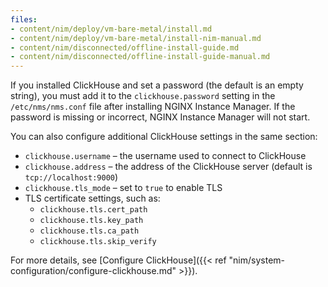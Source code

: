 ```yaml
---
files:
- content/nim/deploy/vm-bare-metal/install.md
- content/nim/deploy/vm-bare-metal/install-nim-manual.md
- content/nim/disconnected/offline-install-guide.md
- content/nim/disconnected/offline-install-guide-manual.md
---
```


If you installed ClickHouse and set a password (the default is an empty string), you must add it to the `clickhouse.password` setting in the `/etc/nms/nms.conf` file after installing NGINX Instance Manager. If the password is missing or incorrect, NGINX Instance Manager will not start.

You can also configure additional ClickHouse settings in the same section:

- `clickhouse.username` – the username used to connect to ClickHouse
- `clickhouse.address` – the address of the ClickHouse server (default is `tcp://localhost:9000`)
- `clickhouse.tls_mode` – set to `true` to enable TLS
- TLS certificate settings, such as:
  - `clickhouse.tls.cert_path`
  - `clickhouse.tls.key_path`
  - `clickhouse.tls.ca_path`
  - `clickhouse.tls.skip_verify`

For more details, see [Configure ClickHouse]({{< ref "nim/system-configuration/configure-clickhouse.md" >}}).
